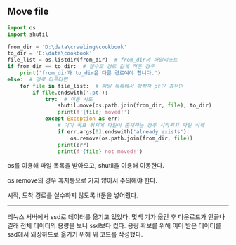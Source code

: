 ## Move file

```python
import os
import shutil

from_dir = 'D:\data\crawling\cookbook'
to_dir = 'E:\data\cookbook'
file_list = os.listdir(from_dir)  # from_dir의 파일리스트
if from_dir == to_dir:  # 실수로 경로 같게 적은 경우
    print('from_dir과 to_dir은 다른 경로여야 합니다.')
else:  # 경로 다르다면
    for file in file_list:  # 파일 목록에서 확장자 pt인 경우만
        if file.endswith('.pt'):
            try:  # 이동 시도
                shutil.move(os.path.join(from_dir, file), to_dir)
                print(f'{file} moved!')
            except Exception as err:
                # 이미 목표 위치에 파일이 존재하는 경우 시작위치 파일 삭제
                if err.args[0].endswith('already exists'):
                    os.remove(os.path.join(from_dir, file))
                print(err)
                print(f'{file} not moved!')

```

os를 이용해 파일 목록을 받아오고, shutil을 이용해 이동한다.

os.remove의 경우 휴지통으로 가지 않아서 주의해야 한다. 

시작, 도착 경로를 실수하지 않도록 if문을 넣어줬다.

----------------------------

리눅스 서버에서 ssd로 데이터를 옮기고 있었다. 몇백 기가 옮긴 후 다운로드가 안끝나길래 전체 데이터의 용량을 보니 ssd보다 컸다. 용량 확보를 위해 이미 받은 데이터를 ssd에서 외장하드로 옮기기 위해 위 코드를 작성했다.